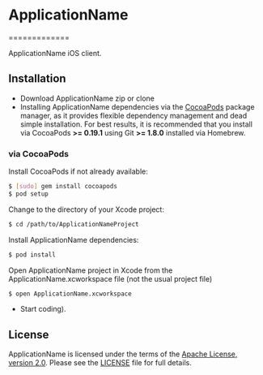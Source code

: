 # ApplicationName
=============

ApplicationName iOS client.

## Installation

- Download ApplicationName zip or clone
- Installing ApplicationName dependencies via the [CocoaPods](http://cocoapods.org/) package manager, as it provides flexible dependency management and dead simple installation. For best results, it is recommended that you install via CocoaPods **>= 0.19.1** using Git **>= 1.8.0** installed via Homebrew.

### via CocoaPods

Install CocoaPods if not already available:

``` bash
$ [sudo] gem install cocoapods
$ pod setup
```

Change to the directory of your Xcode project:

``` bash
$ cd /path/to/ApplicationNameProject
```

Install ApplicationName dependencies:

``` bash
$ pod install
```

Open ApplicationName project in Xcode from the ApplicationName.xcworkspace file (not the usual project file)

``` bash
$ open ApplicationName.xcworkspace
```

- Start coding).

## License

ApplicationName is licensed under the terms of the [Apache License, version 2.0](http://www.apache.org/licenses/LICENSE-2.0.html). Please see the [LICENSE](LICENSE) file for full details.
